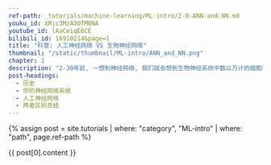 ```yaml
---
ref-path: _tutorials/machine-learning/ML-intro/2-0-ANN-and-NN.md
youku_id: XMjc3MzA3OTM0NA
youtube_id: lAaCeiqE6CE
bilibili_id: 16910214&page=1
title: "科普: 人工神经网络 VS 生物神经网络"
thumbnail: "/static/thumbnail/ML-intro/ANN_and_NN.png"
chapter: 1
description: "2-30年前, 一想到神经网络, 我们就会想到生物神经系统中数以万计的细胞联结, 将感官和反射器联系在一起的系统. 但是今天, 你可能的第一反应却是.. 电脑 和电脑程序当中的人工神经网络. 昔日复杂的动神经网络系统居然神奇地放入了计算机? 而且人类正在将这种人工神经网络系统推向更高的境界. 今天的世界早已布满了人工神经网络的身影."
post-headings:
  - 历史
  - 你的神经网络系统
  - 人工神经网络
  - 两者区别总结
---
```




{% assign post = site.tutorials | where: "category", "ML-intro" | where: "path", page.ref-path %}

{{ post[0].content }}